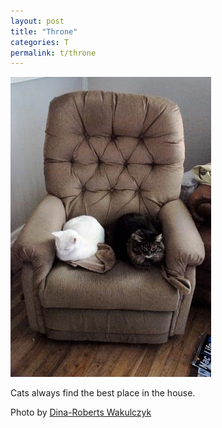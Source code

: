 ```yaml
---
layout: post
title: "Throne"
categories: T
permalink: t/throne
---
```


<img src="/images/t/throne.jpg">

Cats always find the best place in the house.

Photo by <a href="http://www.flickr.com/photos/littlesister/2834619809/">Dina-Roberts Wakulczyk</a>